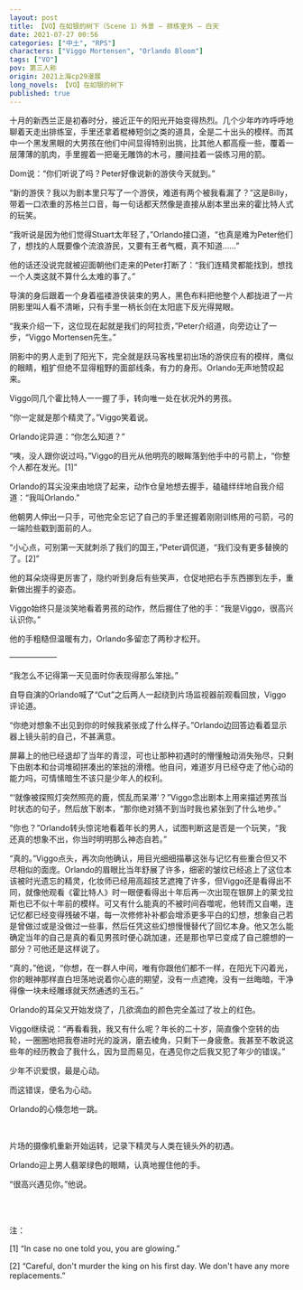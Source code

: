 ```yaml
---
layout: post
title: 【VO】在如银的树下（Scene 1）外景 — 排练室外 — 白天
date: 2021-07-27 00:56
categories: ["中土", "RPS"]
characters: ["Viggo Mortensen", "Orlando Bloom"]
tags: ["VO"]
pov: 第三人称
origin: 2021上海cp29漫展
long_novels: 【VO】在如银的树下
published: true
---
```


十月的新西兰正是初春时分，接近正午的阳光开始变得热烈。几个少年咋咋呼呼地聊着天走出排练室，手里还拿着棍棒短剑之类的道具，全是二十出头的模样。而其中一个黑发黑眼的大男孩在他们中间显得特别出挑，比其他人都高瘦一些，覆着一层薄薄的肌肉，手里握着一把毫无雕饰的木弓，腰间挂着一袋练习用的箭。

Dom说：“你们听说了吗？Peter好像说新的游侠今天就到。”

“新的游侠？我以为剧本里只写了一个游侠，难道有两个被我看漏了？”这是Billy，带着一口浓重的苏格兰口音，每一句话都天然像是直接从剧本里出来的霍比特人式的玩笑。

“我听说是因为他们觉得Stuart太年轻了，”Orlando接口道，“也真是难为Peter他们了，想找的人既要像个流浪游民，又要有王者气概，真不知道……”

他的话还没说完就被迎面朝他们走来的Peter打断了：“我们连精灵都能找到，想找一个人类这就不算什么太难的事了。”

导演的身后跟着一个身着褴褛游侠装束的男人，黑色布料把他整个人都拢进了一片阴影里叫人看不清晰，只有手里一柄长剑在太阳底下反光得晃眼。

“我来介绍一下，这位现在起就是我们的阿拉贡，”Peter介绍道，向旁边让了一步，“Viggo Mortensen先生。”

阴影中的男人走到了阳光下，完全就是跃马客栈里初出场的游侠应有的模样，鹰似的眼睛，粗犷但绝不显得粗野的面部线条，有力的身形。Orlando无声地赞叹起来。

Viggo同几个霍比特人一一握了手，转向唯一处在状况外的男孩。

“你一定就是那个精灵了。”Viggo笑着说。

Orlando诧异道：“你怎么知道？”

“咦，没人跟你说过吗，”Viggo的目光从他明亮的眼眸落到他手中的弓箭上，“你整个人都在发光。[1]”

Orlando的耳尖没来由地烧了起来，动作仓皇地想去握手，磕磕绊绊地自我介绍道：“我叫Orlando.”

他朝男人伸出一只手，可他完全忘记了自己的手里还握着刚刚训练用的弓箭，弓的一端险些戳到面前的人。

“小心点，可别第一天就刺杀了我们的国王，”Peter调侃道，“我们没有更多替换的了。[2]”

他的耳朵烧得更厉害了，隐约听到身后有些笑声，仓促地把右手东西挪到左手，重新做出握手的姿态。

Viggo始终只是淡笑地看着男孩的动作，然后握住了他的手：“我是Viggo，很高兴认识你。”

他的手粗糙但温暖有力，Orlando多留恋了两秒才松开。

——————

“我怎么不记得第一天见面时你表现得那么笨拙。”

自导自演的Orlando喊了“Cut”之后两人一起绕到片场监视器前观看回放，Viggo评论道。

“你绝对想象不出见到你的时候我紧张成了什么样子。”Orlando边回答边看着显示器上镜头前的自己，不甚满意。

屏幕上的他已经退却了当年的青涩，可也让那种初遇时的懵懂触动消失殆尽，只剩下由剧本和台词堆砌拼凑出的笨拙的滑稽。他自问，难道岁月已经夺走了他心动的能力吗，可情愫暗生不该只是少年人的权利。

“‘就像被探照灯突然照亮的鹿，慌乱而呆滞’？”Viggo念出剧本上用来描述男孩当时状态的句子，然后放下剧本，“那你绝对猜不到当时我也紧张到了什么地步。”

“你也？”Orlando转头惊诧地看着年长的男人，试图判断这是否是一个玩笑，“我还真的想象不出，你当时明明那么神态自若。”

“真的。”Viggo点头，再次向他确认，用目光细细描摹这张与记忆有些重合但又不尽相似的面庞。Orlando的眉眼比当年舒展了许多，细密的皱纹已经追上了这位本该被时光遗忘的精灵，化妆师已经用高超技艺遮掩了许多，但Viggo还是看得出不同，就像他观看《霍比特人》时一眼便看得出十年后再一次出现在银屏上的莱戈拉斯也已不似十年前的模样。可又有什么能真的不被时间吞噬呢，他转而又自嘲，连记忆都已经变得残破不堪，每一次修修补补都会增添更多平白的幻想，想象自己若是曾做过或是没做过一些事，然后任凭这些幻想慢慢替代了回忆本身。他又怎么能确定当年的自己是真的看见男孩时便心跳加速，还是那也早已变成了自己臆想的一部分？可他还是这样说了。

“真的，”他说，“你想，在一群人中间，唯有你跟他们都不一样，在阳光下闪着光，你的眼神那样直白坦荡地说着你心底的期望，没有一点遮掩，没有一丝晦暗，干净得像一块未经雕琢就天然通透的玉石。”

Orlando的耳朵又开始发烧了，几欲滴血的颜色完全盖过了妆上的红色。

Viggo继续说：“再看看我，我又有什么呢？年长的二十岁，简直像个空转的齿轮，一圈圈地把我卷进时光的漩涡，磨去棱角，只剩下一身疲惫。我甚至不敢说这些年的经历教会了我什么，因为显而易见，在遇见你之后我又犯了年少的错误。”

少年不识爱恨，最是心动。

而这错误，便名为心动。

Orlando的心倏忽地一跳。

<br>

片场的摄像机重新开始运转，记录下精灵与人类在镜头外的初遇。

Orlando迎上男人翡翠绿色的眼睛，认真地握住他的手。

“很高兴遇见你。”他说。

<br><br>

注：

[1] “In case no one told you, you are glowing.”

[2] “Careful, don't murder the king on his first day. We don't have any more replacements.”
